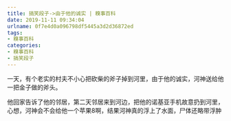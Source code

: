 ```yaml
---
title: 搞笑段子->由于他的诚实 | 糗事百科
date: 2019-11-11 09:34:04
urlname: 0f7e4d0a096798df5445a3d2d36872ed
tags: 
- 糗事百科
categories:
- 糗事百科
- 搞笑段子
---
```

一天，有个老实的村夫不小心把砍柴的斧子掉到河里，由于他的诚实，河神送给他一把金子做的斧头。

他回家告诉了他的邻居，第二天邻居来到河边，把他的诺基亚手机故意扔到河里，心想，河神会不会给他一个苹果8啊，结果河神真的浮上了水面，尸体还略带浮肿


